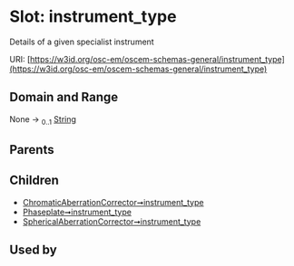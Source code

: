 
# Slot: instrument_type

Details of a given specialist instrument

URI: [https://w3id.org/osc-em/oscem-schemas-general/instrument_type](https://w3id.org/osc-em/oscem-schemas-general/instrument_type)


## Domain and Range

None &#8594;  <sub>0..1</sub> [String](types/String.md)

## Parents


## Children

 *  [ChromaticAberrationCorrector➞instrument_type](ChromaticAberrationCorrector_instrument_type.md)
 *  [Phaseplate➞instrument_type](Phaseplate_instrument_type.md)
 *  [SphericalAberrationCorrector➞instrument_type](SphericalAberrationCorrector_instrument_type.md)

## Used by

